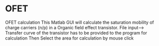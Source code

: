 # OFET
OFET calculation
This Matlab GUI will calculate the saturation mobility of charge carriers (n/p) in a Organic field effect transistor.
File input--> Transfer curve of the transistor has to be provided to the program for calculation
Then Select the area for calculation by mouse click
